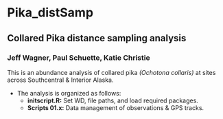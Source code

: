 # Pika_distSamp
## Collared Pika distance sampling analysis
### Jeff Wagner, Paul Schuette, Katie Christie

This is an abundance analysis of collared pika *(Ochotona collaris)* at sites across Southcentral & Interior Alaska. 

* The analysis is organized as follows:
  +  **initscript.R:** Set WD, file paths, and load required packages.
  +  **Scripts 01.x:** Data management of observations & GPS tracks.


